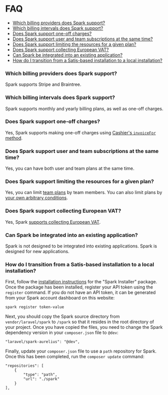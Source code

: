 # FAQ

- [Which billing providers does Spark support?](#billing-providers)
- [Which billing intervals does Spark support?](#billing-intervals)
- [Does Spark support one-off charges?](#one-off)
- [Does Spark support user and team subscriptions at the same time?](#user-and-team-billing)
- [Does Spark support limiting the resources for a given plan?](#limiting-resources)
- [Does Spark support collecting European VAT?](#vat)
- [Can Spark be integrated into an existing application?](#existing)
- [How do I transition from a Satis-based installation to a local installation?](#move-from-satis-to-path)

<a name="billing-providers"></a>
### Which billing providers does Spark support?

Spark supports Stripe and Braintree.

<a name="billing-intervals"></a>
### Which billing intervals does Spark support?

Spark supports monthly and yearly billing plans, as well as one-off charges.

<a name="one-off"></a>
### Does Spark support one-off charges?

Yes, Spark supports making one-off charges using [Cashier's `invoiceFor` method](https://laravel.com/docs/billing#single-charges).

<a name="user-and-team-billing"></a>
### Does Spark support user and team subscriptions at the same time?

Yes, you can have both user and team plans at the same time.

<a name="limiting-resources"></a>
### Does Spark support limiting the resources for a given plan?

Yes, you can limit [team plans](/docs/7.0/billing#configuring-team-billing-plans) by team members. You can also limit plans by [your own arbitrary conditions](/docs/7.0/billing#constraining-access-to-plans).

<a name="vat"></a>
### Does Spark support collecting European VAT?

Yes, Spark [supports collecting European VAT](/docs/7.0/european-vat).

<a name="existing"></a>
### Can Spark be integrated into an existing application?

Spark is not designed to be integrated into existing applications. Spark is designed for new applications.

<a name="move-from-satis-to-path"></a>
### How do I transition from a Satis-based installation to a local installation?

First, follow the [installation instructions](https://spark.laravel.com/docs/7.0/installation) for the "Spark Installer" package. Once the package has been installed, register your API token using the `register` command. If you do not have an API token, it can be generated from your Spark account dashboard on this website:

    spark register token-value

Next, you should copy the Spark source directory from `vendor/laravel/spark` to `/spark` so that it resides in the root directory of your project. Once you have copied the files, you need to change the Spark dependency version in your `composer.json` file to `@dev`:

    "laravel/spark-aurelius": "@dev",

Finally, update your `composer.json` file to use a `path` repository for Spark. Once this has been completed, run the `composer update` command:

    "repositories": [
        {
            "type": "path",
            "url": "./spark"
        }
    ],
